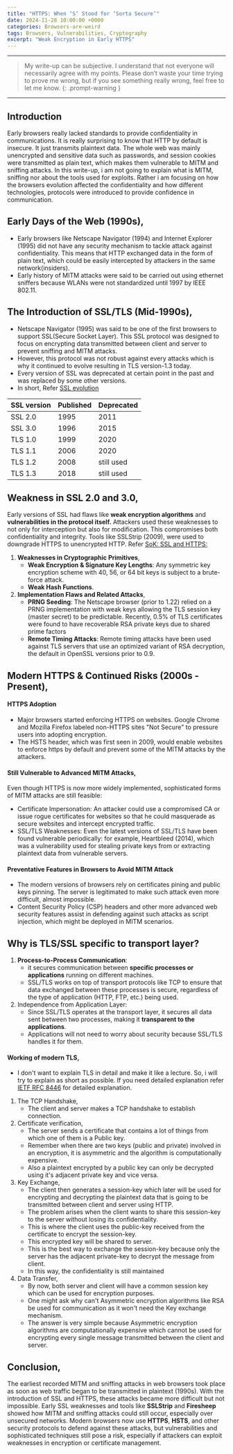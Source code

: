 ```yaml
---
title: "HTTPS: When ‘S’ Stood for ‘Sorta Secure’"
date: 2024-11-28 10:00:00 +0000
categories: Browsers-are-weird
tags: Browsers, Vulnerabilities, Cryptography
excerpt: "Weak Encryption in Early HTTPS"
---
```


---

> My write-up can be subjective. I understand that not everyone will necessarily agree with my points. Please don’t waste your time trying to prove me wrong, but if you see something really wrong, feel free to let me know.
> {: .prompt-warning }

---

## Introduction

Early browsers really lacked standards to provide confidentiality in communications.
It is really surprising to know that HTTP by default is insecure. It just transmits plaintext data.
The whole web was mainly unencrypted and sensitive data such as passwords, and session cookies were transmitted as plain text, which makes them vulnerable to MITM and sniffing attacks. In this write-up, i am not going to explain what is MITM, sniffing nor about the tools used for exploits. Rather i am focusing on how the browsers evolution affected the confidentiality and how different technologies, protocols were introduced to provide confidence in communication.

## Early Days of the Web (1990s),

- Early browsers like Netscape Navigator (1994) and Internet Explorer (1995) did not have any security mechanism to tackle attack against confidentiality. This means that HTTP exchanged data in the form of plain text, which could be easily intercepted by attackers in the same network(insiders).
- Early history of MITM attacks were said to be carried out using ethernet sniffers because WLANs were not standardized until 1997 by IEEE 802.11.

## The Introduction of SSL/TLS (Mid-1990s),

- Netscape Navigator (1995) was said to be one of the first browsers to support SSL(Secure Socket Layer). This SSL protocol was designed to focus on encrypting data transmitted between client and server to prevent sniffing and MITM attacks.
- However, this protocol was not robust against every attacks which is why it continued to evolve resulting in TLS version-1.3 today.
- Every version of SSL was deprecated at certain point in the past and was replaced by some other versions.
- In short, Refer [SSL evolution](https://beaglesecurity.com/blog/article/importance-of-tls-1-3-ssl-and-tls-vulnerabilities.html)

| SSL version | Published | Deprecated |
| ----------- | --------- | ---------- |
| SSL 2.0     | 1995      | 2011       |
| SSL 3.0     | 1996      | 2015       |
| TLS 1.0     | 1999      | 2020       |
| TLS 1.1     | 2006      | 2020       |
| TLS 1.2     | 2008      | still used |
| TLS 1.3     | 2018      | still used |

## Weakness in SSL 2.0 and 3.0,

Early versions of SSL had flaws like **weak encryption algorithms** and **vulnerabilities in the protocol itself.** Attackers used these weaknesses to not only for interception but also for modification. This compromises both confidentiality and integrity. Tools like SSLStrip (2009), were used to downgrade HTTPS to unencrypted HTTP.
Refer [SoK: SSL and HTTPS:](https://www.ieee-security.org/TC/SP2013/papers/4977a511.pdf)

1. **Weaknesses in Cryptographic Primitives**,
   - **Weak Encryption & Signature Key Lengths**: Any symmetric key encryption scheme with 40, 56, or 64 bit keys is subject to a brute-force attack.
   - **Weak Hash Functions**.
2. **Implementation Flaws and Related Attacks**,
   - **PRNG Seeding**: The Netscape browser (prior to 1.22) relied on a PRNG implementation with weak keys allowing the TLS session key (master secret) to be predictable. Recently, 0.5% of TLS certificates were found to have recoverable RSA private keys due to shared prime factors
   - **Remote Timing Attacks**: Remote timing attacks have been used against TLS servers that use an optimized variant of RSA decryption, the default in OpenSSL versions prior to 0.9.

## Modern HTTPS & Continued Risks (2000s - Present),

#### HTTPS Adoption

- Major browsers started enforcing HTTPS on websites. Google Chrome and Mozilla Firefox labeled non-HTTPS sites "Not Secure" to pressure users into adopting encryption.
- The HSTS header, which was first seen in 2009, would enable websites to enforce https by default and prevent some of the MITM attacks by the attackers.

#### Still Vulnerable to Advanced MITM Attacks,

Even though HTTPS is now more widely implemented, sophisticated forms of MITM attacks are still feasible:

- Certificate Impersonation: An attacker could use a compromised CA or issue rogue certificates for websites so that he could masquerade as secure websites and intercept encrypted traffic.
- SSL/TLS Weaknesses: Even the latest versions of SSL/TLS have been found vulnerable periodically: for example, Heartbleed (2014), which was a vulnerability used for stealing private keys from or extracting plaintext data from vulnerable servers.

#### Preventative Features in Browsers to Avoid MITM Attack

- The modern versions of browsers rely on certificates pining and public keys pinning. The server is legitimated to make such attack even more difficult, almost impossible.
- Content Security Policy (CSP) headers and other more advanced web security features assist in defending against such attacks as script injection, which might be deployed in MITM scenarios.

## Why is TLS/SSL specific to transport layer?

1. **Process-to-Process Communication**:
   - it secures communication between **specific processes or applications** running on different machines.
   - SSL/TLS works on top of transport protocols like TCP to ensure that data exchanged between these processes is secure, regardless of the type of application (HTTP, FTP, etc.) being used.
2. Independence from Application Layer:
   - Since SSL/TLS operates at the transport layer, it secures all data sent between two processes, making it **transparent to the applications**.
   - Applications will not need to worry about security because SSL/TLS handles it for them.

#### Working of modern TLS,

- I don't want to explain TLS in detail and make it like a lecture. So, i will try to explain as short as possible. If you need detailed explanation refer [IETF RFC 8446](https://datatracker.ietf.org/doc/html/rfc8446) for detailed explanation.

1. The TCP Handshake,
   - The client and server makes a TCP handshake to establish connection.
2. Certificate verification,
   - The server sends a certificate that contains a lot of things from which one of them is a Public key.
   - Remember when there are two keys (public and private) involved in an encryption, it is asymmetric and the algorithm is computationally expensive.
   - Also a plaintext encrypted by a public key can only be decrypted using it's adjacent private key and vice versa.
3. Key Exchange,
   - The client then generates a session-key which later will be used for encrypting and decrypting the plaintext data that is going to be transmitted between client and server using HTTP.
   - The problem arises when the client wants to share this session-key to the server without losing its confidentiality.
   - This is where the client uses the public-key received from the certificate to encrypt the session-key.
   - This encrypted key will be shared to server.
   - This is the best way to exchange the session-key because only the server has the adjacent private-key to decrypt the message from client.
   - In this way, the confidentiality is still maintained
4. Data Transfer,
   - By now, both server and client will have a common session key which can be used for encryption purposes.
   - One might ask why can't Asymmetric encryption algorithms like RSA be used for communication as it won't need the Key exchange mechanism.
   - The answer is very simple because Asymmetric encryption algorithms are computationally expensive which cannot be used for encrypting every single message transmitted between the client and server.

## Conclusion,

The earliest recorded MITM and sniffing attacks in web browsers took place as soon as web traffic began to be transmitted in plaintext (1990s). With the introduction of SSL and HTTPS, these attacks became more difficult but not impossible. Early SSL weaknesses and tools like **SSLStrip** and **Firesheep** showed how MITM and sniffing attacks could still occur, especially over unsecured networks. Modern browsers now use **HTTPS**, **HSTS**, and other security protocols to defend against these attacks, but vulnerabilities and sophisticated techniques still pose a risk, especially if attackers can exploit weaknesses in encryption or certificate management.
